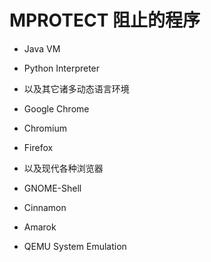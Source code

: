 # MPROTECT 阻止的程序

- Java VM
- Python Interpreter
- 以及其它诸多动态语言环境

- Google Chrome
- Chromium
- Firefox
- 以及现代各种浏览器

- GNOME-Shell
- Cinnamon

- Amarok
- QEMU System Emulation

